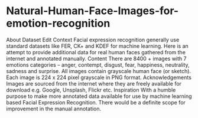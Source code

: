 # Natural-Human-Face-Images-for-emotion-recognition
About Dataset  Edit Context Facial expression recognition generally use standard datasets like FER, CK+ and KDEF for machine learning. Here is an attempt to provide additional data for real human faces gathered from the internet and annotated manually.  Content There are 8400 + images with 7 emotions categories – anger, contempt, disgust, fear, happiness, neutrality, sadness and surprise. All images contain grayscale human face (or sketch). Each image is 224 x 224 pixel grayscale in PNG format.  Acknowledgements Images are sourced from the internet where they are freely available for download e.g. Google, Unsplash, Flickr etc.  Inspiration With a humble purpose to make more annotated data available for use by machine learning based Facial Expression Recognition. There would be a definite scope for improvement in the manual annotation.
